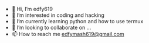 - 👋 Hi, I’m edfy619 
- 👀 I’m interested in coding and hacking
- 🌱 I’m currently learning python and how to use termux
- 💞️ I’m looking to collaborate on ...
- 📫 How to reach me edfymash619@gmail.com

<!---
edfy619/edfy619 is a ✨ special ✨ repository because its `README.md` (this file) appears on your GitHub profile.
You can click the Preview link to take a look at your changes.
--->
